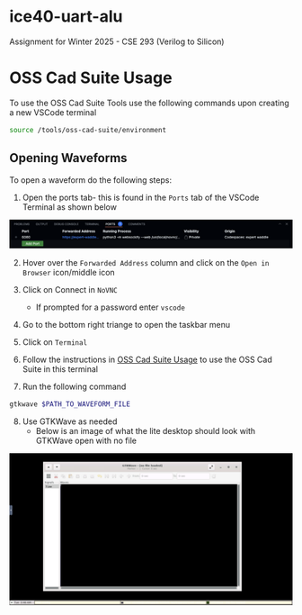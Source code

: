 # ice40-uart-alu
Assignment for Winter 2025 - CSE 293 (Verilog to Silicon)

# OSS Cad Suite Usage
To use the OSS Cad Suite Tools use the following commands upon creating a new VSCode terminal
```bash
source /tools/oss-cad-suite/environment
```

## Opening Waveforms
To open a waveform do the following steps:

1. Open the ports tab- this is found in the `Ports` tab of the VSCode Terminal as shown below

![Terminal Port Page](docs/img/terminal_ports_page.png)

2. Hover over the `Forwarded Address` column and click on the `Open in Browser` icon/middle icon

3. Click on Connect in `NoVNC`
    - If prompted for a password enter `vscode`
4. Go to the bottom right triange to open the taskbar menu

5. Click on `Terminal`

6. Follow the instructions in [OSS Cad Suite Usage](#oss-cad-suite-usage) to use the OSS Cad Suite in this terminal

7. Run the following command

```bash
gtkwave $PATH_TO_WAVEFORM_FILE
```

8. Use GTKWave as needed
    - Below is an image of what the lite desktop should look with GTKWave open with no file

![GTKWave in noVNC desktop](docs/img/lite_desktop_gtkwave.png)